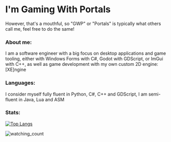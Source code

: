 # I'm Gaming With Portals
However, that's a mouthful, so "GWP" or "Portals" is typically what others call me, feel free to do the same!

### About me:
I am a software engineer with a big focus on desktop applications and game tooling, either with Windows Forms with C#, Godot with GDScript, or ImGui with C++, as well as game development with my own custom 2D engine: [XE]ngine

### Languages:
I consider myself fully fluent in Python, C#, C++ and GDScript,
I am semi-fluent in Java, Lua and ASM

### Stats:
[![Top Langs](https://github-readme-stats.vercel.app/api/top-langs/?username=Gaming-With-Portals&theme=tokyonight&icons=true&hide=ruby,shell,gap&layout=donut)](https://github.com/anuraghazra/github-readme-stats)

<img src="https://komarev.com/ghpvc/?username=Gaming-With-Portals&color=brightgreen" alt="watching_count" />

